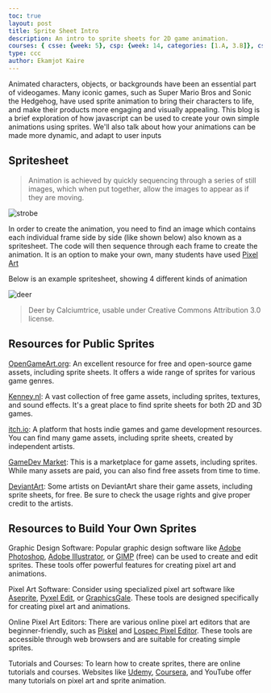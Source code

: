 ```yaml
---
toc: true
layout: post
title: Sprite Sheet Intro
description: An intro to sprite sheets for 2D game animation.
courses: { csse: {week: 5}, csp: {week: 14, categories: [1.A, 3.B]}, csa: {week: 3} }
type: ccc
author: Ekamjot Kaire
---
```


Animated characters, objects, or backgrounds have been an essential part of videogames. Many iconic games, such as Super Mario Bros and Sonic the Hedgehog, have used sprite animation to bring their characters to life, and make their products more engaging and visually appealing. This blog is a brief exploration of how javascript can be used to create your own simple animations using sprites. We'll also talk about how your animations can be made more dynamic, and adapt to user inputs

## Spritesheet

> Animation is achieved by quickly sequencing through a series of still images, which when put together, allow the images to appear as if they are moving.

![strobe]({{site.baseurl}}/images/Prof._Stampfers_Stroboscopische_Scheibe_No._X.gif)

In order to create the animation, you need to find an image which contains each individual frame side by side (like shown below) also known as a spritesheet. The code will then sequence through each frame to create the animation.  It is an option to make your own, many students have used [Pixel Art](https://www.pixilart.com/)

Below is an example spritesheet, showing 4 different kinds of animation

![deer]({{site.baseurl}}/images/deerMaleCalciumtrice.png)

> Deer by Calciumtrice, usable under Creative Commons Attribution 3.0 license.

## Resources for Public Sprites

[OpenGameArt.org](https://opengameart.org/): An excellent resource for free and open-source game assets, including sprite sheets. It offers a wide range of sprites for various game genres.

[Kenney.nl](https://kenney.nl/): A vast collection of free game assets, including sprites, textures, and sound effects. It's a great place to find sprite sheets for both 2D and 3D games.

[itch.io](https://itch.io/): A platform that hosts indie games and game development resources. You can find many game assets, including sprite sheets, created by independent artists.

[GameDev Market](https://www.gamedevmarket.net/): This is a marketplace for game assets, including sprites. While many assets are paid, you can also find free assets from time to time.

[DeviantArt](https://www.deviantart.com/): Some artists on DeviantArt share their game assets, including sprite sheets, for free. Be sure to check the usage rights and give proper credit to the artists.

## Resources to Build Your Own Sprites

Graphic Design Software: Popular graphic design software like [Adobe Photoshop](https://www.adobe.com/products/photoshop.html), [Adobe Illustrator](https://www.adobe.com/products/illustrator.html), or [GIMP](https://www.gimp.org/) (free) can be used to create and edit sprites. These tools offer powerful features for creating pixel art and animations.

Pixel Art Software: Consider using specialized pixel art software like [Aseprite](https://www.aseprite.org), [Pyxel Edit](https://pyxeledit.com), or [GraphicsGale](https://graphicsgale.com/us/). These tools are designed specifically for creating pixel art and animations.

Online Pixel Art Editors: There are various online pixel art editors that are beginner-friendly, such as [Piskel](https://www.piskelapp.com) and [Lospec Pixel Editor](https://lospec.com/pixel-editor/). These tools are accessible through web browsers and are suitable for creating simple sprites.

Tutorials and Courses: To  learn how to create sprites, there are online tutorials and courses. Websites like [Udemy](https://www.udemy.com), [Coursera](https://www.coursera.org), and YouTube offer many tutorials on pixel art and sprite animation.
